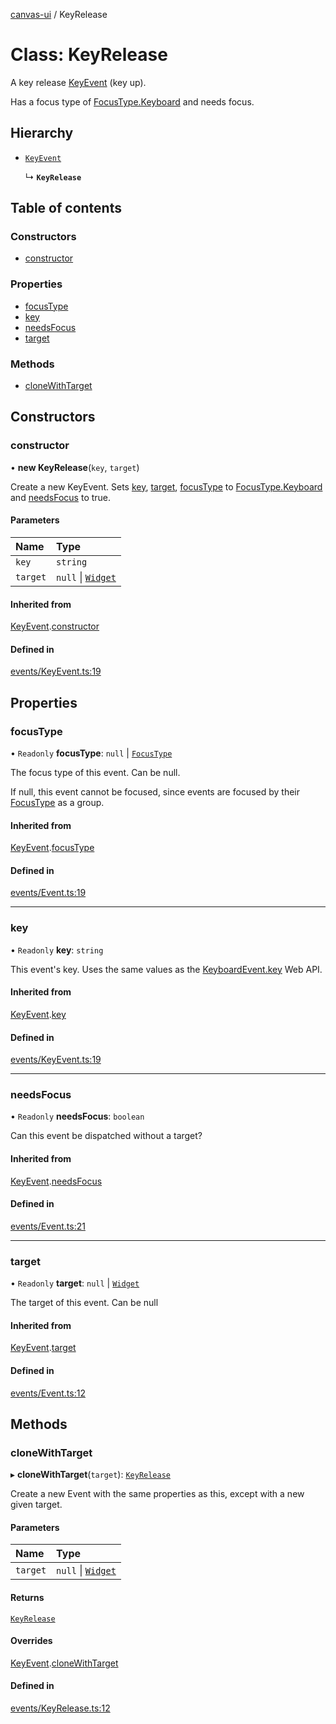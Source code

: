 [canvas-ui](../README.md) / KeyRelease

# Class: KeyRelease

A key release [KeyEvent](keyevent.md) (key up).

Has a focus type of [FocusType.Keyboard](../enums/focustype.md#keyboard) and needs focus.

## Hierarchy

- [`KeyEvent`](keyevent.md)

  ↳ **`KeyRelease`**

## Table of contents

### Constructors

- [constructor](keyrelease.md#constructor)

### Properties

- [focusType](keyrelease.md#focustype)
- [key](keyrelease.md#key)
- [needsFocus](keyrelease.md#needsfocus)
- [target](keyrelease.md#target)

### Methods

- [cloneWithTarget](keyrelease.md#clonewithtarget)

## Constructors

### constructor

• **new KeyRelease**(`key`, `target`)

Create a new KeyEvent. Sets [key](keyrelease.md#key), [target](keyrelease.md#target),
[focusType](keyrelease.md#focustype) to [FocusType.Keyboard](../enums/focustype.md#keyboard) and [needsFocus](keyrelease.md#needsfocus) to
true.

#### Parameters

| Name | Type |
| :------ | :------ |
| `key` | `string` |
| `target` | ``null`` \| [`Widget`](widget.md) |

#### Inherited from

[KeyEvent](keyevent.md).[constructor](keyevent.md#constructor)

#### Defined in

[events/KeyEvent.ts:19](https://github.com/playkostudios/canvas-ui/blob/9f91374/src/events/KeyEvent.ts#L19)

## Properties

### focusType

• `Readonly` **focusType**: ``null`` \| [`FocusType`](../enums/focustype.md)

The focus type of this event. Can be null.

If null, this event cannot be focused, since events are focused by their
[FocusType](../enums/focustype.md) as a group.

#### Inherited from

[KeyEvent](keyevent.md).[focusType](keyevent.md#focustype)

#### Defined in

[events/Event.ts:19](https://github.com/playkostudios/canvas-ui/blob/9f91374/src/events/Event.ts#L19)

___

### key

• `Readonly` **key**: `string`

This event's key. Uses the same values as the
[KeyboardEvent.key](https://developer.mozilla.org/en-US/docs/Web/API/KeyboardEvent/key/Key_Values)
Web API.

#### Inherited from

[KeyEvent](keyevent.md).[key](keyevent.md#key)

#### Defined in

[events/KeyEvent.ts:19](https://github.com/playkostudios/canvas-ui/blob/9f91374/src/events/KeyEvent.ts#L19)

___

### needsFocus

• `Readonly` **needsFocus**: `boolean`

Can this event be dispatched without a target?

#### Inherited from

[KeyEvent](keyevent.md).[needsFocus](keyevent.md#needsfocus)

#### Defined in

[events/Event.ts:21](https://github.com/playkostudios/canvas-ui/blob/9f91374/src/events/Event.ts#L21)

___

### target

• `Readonly` **target**: ``null`` \| [`Widget`](widget.md)

The target of this event. Can be null

#### Inherited from

[KeyEvent](keyevent.md).[target](keyevent.md#target)

#### Defined in

[events/Event.ts:12](https://github.com/playkostudios/canvas-ui/blob/9f91374/src/events/Event.ts#L12)

## Methods

### cloneWithTarget

▸ **cloneWithTarget**(`target`): [`KeyRelease`](keyrelease.md)

Create a new Event with the same properties as this, except with a new
given target.

#### Parameters

| Name | Type |
| :------ | :------ |
| `target` | ``null`` \| [`Widget`](widget.md) |

#### Returns

[`KeyRelease`](keyrelease.md)

#### Overrides

[KeyEvent](keyevent.md).[cloneWithTarget](keyevent.md#clonewithtarget)

#### Defined in

[events/KeyRelease.ts:12](https://github.com/playkostudios/canvas-ui/blob/9f91374/src/events/KeyRelease.ts#L12)
